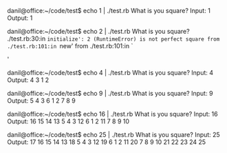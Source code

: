 danil@office:~/code/test$ echo 1 | ./test.rb
What is you square?
Input:  1
Output: 1

danil@office:~/code/test$ echo 2 | ./test.rb
What is you square?
./test.rb:30:in `initialize': 2 (RuntimeError)
 is not perfect square
        from ./test.rb:101:in `new'
        from ./test.rb:101:in `<main>'

danil@office:~/code/test$ echo 4 | ./test.rb
What is you square?
Input:  4
Output: 4 3
        1 2

danil@office:~/code/test$ echo 9 | ./test.rb
What is you square?
Input:  9
Output: 5 4 3
        6 1 2
        7 8 9

danil@office:~/code/test$ echo 16 | ./test.rb
What is you square?
Input:  16
Output: 16 15 14 13
        5  4  3  12
        6  1  2  11
        7  8  9  10

danil@office:~/code/test$ echo 25 | ./test.rb
What is you square?
Input:  25
Output: 17 16 15 14 13
        18 5  4  3  12
        19 6  1  2  11
        20 7  8  9  10
        21 22 23 24 25
